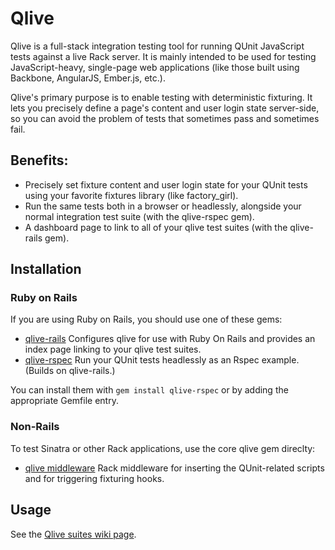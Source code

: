 # Qlive

Qlive is a full-stack integration testing tool for running QUnit JavaScript tests against a live Rack server.
It is mainly intended to be used for testing JavaScript-heavy, single-page web applications
(like those built using Backbone, AngularJS, Ember.js, etc.).


Qlive's primary purpose is to enable testing with deterministic fixturing. It lets you precisely define a page's content
and user login state server-side, so you can avoid the problem of tests that sometimes pass and sometimes fail.


## Benefits:

* Precisely set fixture content and user login state for your QUnit tests using your favorite fixtures library (like factory\_girl).
* Run the same tests both in a browser or headlessly, alongside your normal integration test suite (with the qlive-rspec gem).
* A dashboard page to link to all of your qlive test suites (with the qlive-rails gem).


## Installation

### Ruby on Rails

If you are using Ruby on Rails, you should use one of these gems:

* [qlive-rails](https://github.com/proxv/qlive/tree/master/gems/qlive-rails) Configures qlive for use with Ruby On Rails and provides an index page linking to your qlive test suites.
* [qlive-rspec](https://github.com/proxv/qlive/tree/master/gems/qlive-rspec) Run your QUnit tests headlessly as an Rspec example. (Builds on qlive-rails.)

You can install them with <code>gem install qlive-rspec</code> or by adding the appropriate Gemfile entry.


### Non-Rails

To test Sinatra or other Rack applications, use the core qlive gem direclty:

* [qlive middleware](https://github.com/proxv/qlive/tree/master/gems/qlive) Rack middleware for inserting the QUnit-related scripts and for triggering fixturing hooks.


## Usage

See the [Qlive suites wiki page](https://github.com/proxv/qlive/wiki/qlive-suites).

